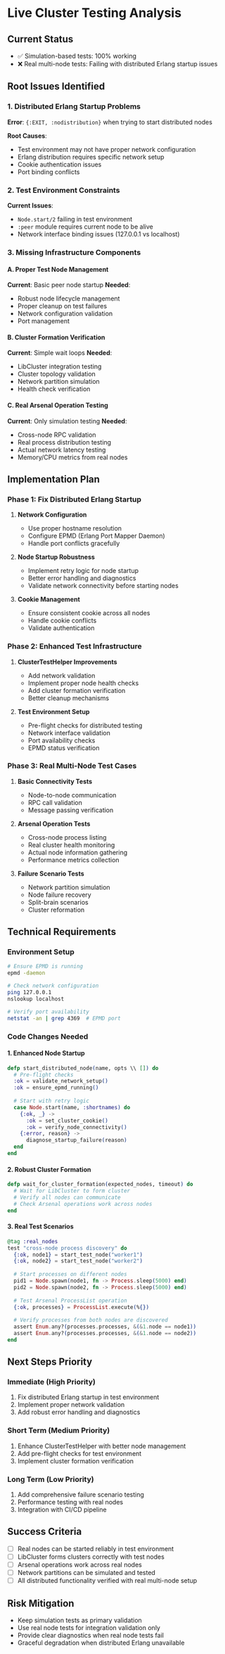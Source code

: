 # Live Cluster Testing Analysis

## Current Status
- ✅ Simulation-based tests: 100% working
- ❌ Real multi-node tests: Failing with distributed Erlang startup issues

## Root Issues Identified

### 1. Distributed Erlang Startup Problems
**Error**: `{:EXIT, :nodistribution}` when trying to start distributed nodes

**Root Causes**:
- Test environment may not have proper network configuration
- Erlang distribution requires specific network setup
- Cookie authentication issues
- Port binding conflicts

### 2. Test Environment Constraints
**Current Issues**:
- `Node.start/2` failing in test environment
- `:peer` module requires current node to be alive
- Network interface binding issues (127.0.0.1 vs localhost)

### 3. Missing Infrastructure Components

#### A. Proper Test Node Management
**Current**: Basic peer node startup
**Needed**: 
- Robust node lifecycle management
- Proper cleanup on test failures
- Network configuration validation
- Port management

#### B. Cluster Formation Verification
**Current**: Simple wait loops
**Needed**:
- LibCluster integration testing
- Cluster topology validation
- Network partition simulation
- Health check verification

#### C. Real Arsenal Operation Testing
**Current**: Only simulation testing
**Needed**:
- Cross-node RPC validation
- Real process distribution testing
- Actual network latency testing
- Memory/CPU metrics from real nodes

## Implementation Plan

### Phase 1: Fix Distributed Erlang Startup
1. **Network Configuration**
   - Use proper hostname resolution
   - Configure EPMD (Erlang Port Mapper Daemon)
   - Handle port conflicts gracefully

2. **Node Startup Robustness**
   - Implement retry logic for node startup
   - Better error handling and diagnostics
   - Validate network connectivity before starting nodes

3. **Cookie Management**
   - Ensure consistent cookie across all nodes
   - Handle cookie conflicts
   - Validate authentication

### Phase 2: Enhanced Test Infrastructure
1. **ClusterTestHelper Improvements**
   - Add network validation
   - Implement proper node health checks
   - Add cluster formation verification
   - Better cleanup mechanisms

2. **Test Environment Setup**
   - Pre-flight checks for distributed testing
   - Network interface validation
   - Port availability checks
   - EPMD status verification

### Phase 3: Real Multi-Node Test Cases
1. **Basic Connectivity Tests**
   - Node-to-node communication
   - RPC call validation
   - Message passing verification

2. **Arsenal Operation Tests**
   - Cross-node process listing
   - Real cluster health monitoring
   - Actual node information gathering
   - Performance metrics collection

3. **Failure Scenario Tests**
   - Network partition simulation
   - Node failure recovery
   - Split-brain scenarios
   - Cluster reformation

## Technical Requirements

### Environment Setup
```bash
# Ensure EPMD is running
epmd -daemon

# Check network configuration
ping 127.0.0.1
nslookup localhost

# Verify port availability
netstat -an | grep 4369  # EPMD port
```

### Code Changes Needed

#### 1. Enhanced Node Startup
```elixir
defp start_distributed_node(name, opts \\ []) do
  # Pre-flight checks
  :ok = validate_network_setup()
  :ok = ensure_epmd_running()
  
  # Start with retry logic
  case Node.start(name, :shortnames) do
    {:ok, _} -> 
      :ok = set_cluster_cookie()
      :ok = verify_node_connectivity()
    {:error, reason} ->
      diagnose_startup_failure(reason)
  end
end
```

#### 2. Robust Cluster Formation
```elixir
defp wait_for_cluster_formation(expected_nodes, timeout) do
  # Wait for LibCluster to form cluster
  # Verify all nodes can communicate
  # Check Arsenal operations work across nodes
end
```

#### 3. Real Test Scenarios
```elixir
@tag :real_nodes
test "cross-node process discovery" do
  {:ok, node1} = start_test_node("worker1")
  {:ok, node2} = start_test_node("worker2")
  
  # Start processes on different nodes
  pid1 = Node.spawn(node1, fn -> Process.sleep(5000) end)
  pid2 = Node.spawn(node2, fn -> Process.sleep(5000) end)
  
  # Test Arsenal ProcessList operation
  {:ok, processes} = ProcessList.execute(%{})
  
  # Verify processes from both nodes are discovered
  assert Enum.any?(processes.processes, &(&1.node == node1))
  assert Enum.any?(processes.processes, &(&1.node == node2))
end
```

## Next Steps Priority

### Immediate (High Priority)
1. Fix distributed Erlang startup in test environment
2. Implement proper network validation
3. Add robust error handling and diagnostics

### Short Term (Medium Priority)
1. Enhance ClusterTestHelper with better node management
2. Add pre-flight checks for test environment
3. Implement cluster formation verification

### Long Term (Low Priority)
1. Add comprehensive failure scenario testing
2. Performance testing with real nodes
3. Integration with CI/CD pipeline

## Success Criteria
- [ ] Real nodes can be started reliably in test environment
- [ ] LibCluster forms clusters correctly with test nodes
- [ ] Arsenal operations work across real nodes
- [ ] Network partitions can be simulated and tested
- [ ] All distributed functionality verified with real multi-node setup

## Risk Mitigation
- Keep simulation tests as primary validation
- Use real node tests for integration validation only
- Provide clear diagnostics when real node tests fail
- Graceful degradation when distributed Erlang unavailable